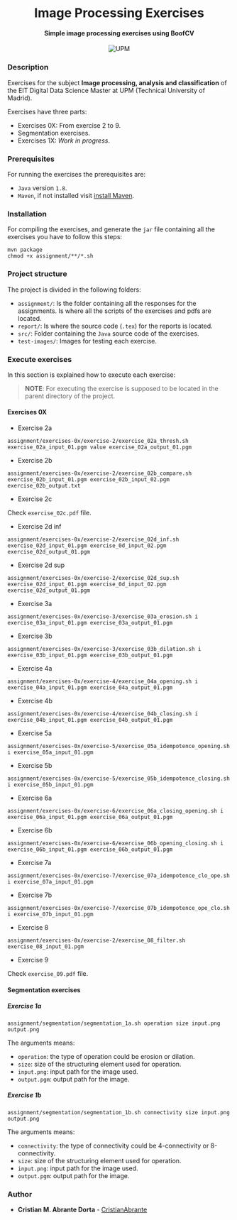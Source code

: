<h1 align="center">Image Processing Exercises</h1>
<h4 align="center">Simple image processing exercises using BoofCV</h4>

<p align="center">
  <img alt="UPM" src="https://img.shields.io/badge/EIT%20Digital-UPM-blue?style=flat-square">
</p>

### Description 

Exercises for the subject **Image processing, analysis and classification** of the EIT Digital 
Data Science Master at UPM (Technical University of Madrid).

Exercises have three parts:

* Exercises 0X: From exercise 2 to 9.
* Segmentation exercises.
* Exercises 1X: *Work in progress*.

### Prerequisites

For running the exercises the prerequisites are:

* `Java` version `1.8`.
* `Maven`, if not installed visit [install Maven](https://maven.apache.org/install.html).

### Installation

For compiling the exercises, and generate the `jar` file containing all the exercises 
you have to follow this steps:

```
mvn package
chmod +x assignment/**/*.sh
```

### Project structure

The project is divided in the following folders:

* `assignment/`:  Is the folder containing all the responses for the assignments. Is where all the scripts of the exercises and pdfs are located.
* `report/`: Is where the source code (`.tex`) for the reports is located.
* `src/`: Folder containing the `Java` source code of the exercises.
* `test-images/`: Images for testing each exercise.

### Execute exercises

In this section is explained how to execute each exercise:

> **NOTE**: For executing the exercise is supposed to be located in the parent directory of the project.

#### Exercises 0X

* Exercise 2a

```
assignment/exercises-0x/exercise-2/exercise_02a_thresh.sh exercise_02a_input_01.pgm value exercise_02a_output_01.pgm
```

* Exercise 2b

```
assignment/exercises-0x/exercise-2/exercise_02b_compare.sh exercise_02b_input_01.pgm exercise_02b_input_02.pgm exercise_02b_output.txt
```

* Exercise 2c

Check `exercise_02c.pdf` file.

* Exercise 2d inf

```
assignment/exercises-0x/exercise-2/exercise_02d_inf.sh exercise_02d_input_01.pgm exercise_0d_input_02.pgm exercise_02d_output_01.pgm
```

* Exercise 2d sup

```
assignment/exercises-0x/exercise-2/exercise_02d_sup.sh exercise_02d_input_01.pgm exercise_0d_input_02.pgm exercise_02d_output_01.pgm
```

* Exercise 3a

```
assignment/exercises-0x/exercise-3/exercise_03a_erosion.sh i exercise_03a_input_01.pgm exercise_03a_output_01.pgm
```

* Exercise 3b

```
assignment/exercises-0x/exercise-3/exercise_03b_dilation.sh i exercise_03b_input_01.pgm exercise_03b_output_01.pgm
```

* Exercise 4a

```
assignment/exercises-0x/exercise-4/exercise_04a_opening.sh i exercise_04a_input_01.pgm exercise_04a_output_01.pgm
```

* Exercise 4b

```
assignment/exercises-0x/exercise-4/exercise_04b_closing.sh i exercise_04b_input_01.pgm exercise_04b_output_01.pgm
```

* Exercise 5a

```
assignment/exercises-0x/exercise-5/exercise_05a_idempotence_opening.sh i exercise_05a_input_01.pgm
```

* Exercise 5b

```
assignment/exercises-0x/exercise-5/exercise_05b_idempotence_closing.sh i exercise_05b_input_01.pgm
```

* Exercise 6a

```
assignment/exercises-0x/exercise-6/exercise_06a_closing_opening.sh i exercise_06a_input_01.pgm exercise_06a_output_01.pgm
```

* Exercise 6b

```
assignment/exercises-0x/exercise-6/exercise_06b_opening_closing.sh i exercise_06b_input_01.pgm exercise_06b_output_01.pgm
```

* Exercise 7a

```
assignment/exercises-0x/exercise-7/exercise_07a_idempotence_clo_ope.sh i exercise_07a_input_01.pgm
```

* Exercise 7b

```
assignment/exercises-0x/exercise-7/exercise_07b_idempotence_ope_clo.sh i exercise_07b_input_01.pgm
```

* Exercise 8

```
assignment/exercises-0x/exercise-2/exercise_08_filter.sh exercise_08_input_01.pgm
```

* Exercise 9

Check `exercise_09.pdf` file.

#### Segmentation exercises

##### Exercise 1a

```
assignment/segmentation/segmentation_1a.sh operation size input.png output.png
```

The arguments means:

   * `operation`: the type of operation could be erosion or dilation.
   * `size`: size of the structuring element used for operation.
   * `input.png`: input path for the image used.
   * `output.pgm`: output path for the image.
   
##### Exercise 1b
   
```
assignment/segmentation/segmentation_1b.sh connectivity size input.png output.png
```

The arguments means:

  * `connectivity`: the type of connectivity could be 4-connectivity or 8-connectivity.
  * `size`: size of the structuring element used for operation.
  * `input.png`: input path for the image used.
  * `output.pgm`: output path for the image.

### Author

- **Cristian M. Abrante Dorta** - [CristianAbrante](https://github.com/CristianAbrante)
